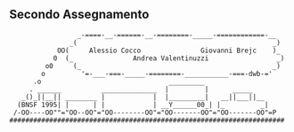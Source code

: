 ## Secondo Assegnamento

                     _-====-__-======-__-========-_____-============-__
                   _(                                                 _)
                OO(     Alessio Cocco               Giovanni Brejc    )_
               0  (_               Andrea Valentinuzzi                 _)
             o0     (_                                                _)
            o         '=-___-===-_____-========-___________-===-dwb-='
          .o                                _________
         . ______          ______________  |         |      _____
       _()_||__|| ________ |            |  |_________|   __||___||__
      (BNSF 1995| |      | |            | __Y______00_| |_         _|
     /-OO----OO""="OO--OO"="OO--------OO"="OO-------OO"="OO-------OO"=P
    #####################################################################